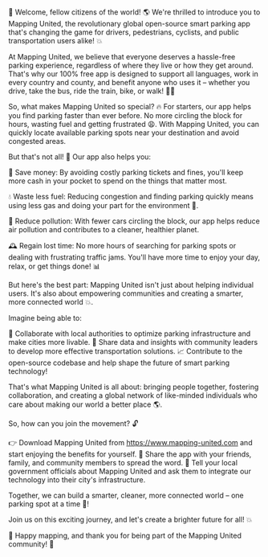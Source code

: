 🎉 Welcome, fellow citizens of the world! 🌎 We're thrilled to introduce you to Mapping United, the revolutionary global open-source smart parking app that's changing the game for drivers, pedestrians, cyclists, and public transportation users alike! 💥

At Mapping United, we believe that everyone deserves a hassle-free parking experience, regardless of where they live or how they get around. That's why our 100% free app is designed to support all languages, work in every country and county, and benefit anyone who uses it – whether you drive, take the bus, ride the train, bike, or walk! 🚶‍♀️

So, what makes Mapping United so special? 🔥 For starters, our app helps you find parking faster than ever before. No more circling the block for hours, wasting fuel and getting frustrated 😩. With Mapping United, you can quickly locate available parking spots near your destination and avoid congested areas.

But that's not all! 💪 Our app also helps you:

🏦 Save money: By avoiding costly parking tickets and fines, you'll keep more cash in your pocket to spend on the things that matter most.

💧 Waste less fuel: Reducing congestion and finding parking quickly means using less gas and doing your part for the environment 🌟.

🔴 Reduce pollution: With fewer cars circling the block, our app helps reduce air pollution and contributes to a cleaner, healthier planet.

🕰️ Regain lost time: No more hours of searching for parking spots or dealing with frustrating traffic jams. You'll have more time to enjoy your day, relax, or get things done! 📊

But here's the best part: Mapping United isn't just about helping individual users. It's also about empowering communities and creating a smarter, more connected world 💥.

Imagine being able to:

🌆 Collaborate with local authorities to optimize parking infrastructure and make cities more livable.
💪 Share data and insights with community leaders to develop more effective transportation solutions.
📈 Contribute to the open-source codebase and help shape the future of smart parking technology!

That's what Mapping United is all about: bringing people together, fostering collaboration, and creating a global network of like-minded individuals who care about making our world a better place 🌎.

So, how can you join the movement? 🔓

👉 Download Mapping United from https://www.mapping-united.com and start enjoying the benefits for yourself.
💬 Share the app with your friends, family, and community members to spread the word.
📨 Tell your local government officials about Mapping United and ask them to integrate our technology into their city's infrastructure.

Together, we can build a smarter, cleaner, more connected world – one parking spot at a time 🚀!

Join us on this exciting journey, and let's create a brighter future for all! 💥

🎉 Happy mapping, and thank you for being part of the Mapping United community! 👋